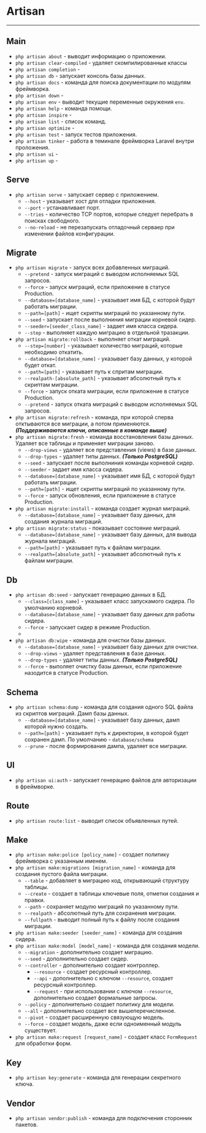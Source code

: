 # Artisan
***
## Main
 - `php artisan about` - выводит информацию о приложении.
 - `php artisan clear-compiled` - удаляет скомпилированные классы
 - `php artisan completion` - 
 - `php artisan db` - запускает консоль базы данных.
 - `php artisan docs` - команда для поиска документации по модулям фреймворка.
 - `php artisan down` - 
 - `php artisan env` - выводит текущие переменные окружения `env`.
 - `php artisan help` - команда помощи.
 - `php artisan inspire` - 
 - `php artisan list` - список команд.
 - `php artisan optimize` - 
 - `php artisan test` - запуск тестов приложения.
 - `php artisan tinker` - работа в теминале фреймворка Laravel внутри проложения.
 - `php artisan ui` - 
 - `php artisan up` - 

## Serve
- `php artisan serve` - запускает сервер с приложением.
	- `--host` - указывает хост для отладки приложения.
	- `--port` - устанавливает порт.
	- `--tries` - количество TCP портов, которые следует перебрать в поисках свободного.
	- `--no-reload` - не перезапускать отладочный серваер при изменении файлов конфигурации.
## Migrate
- `php artisan migrate` - запуск всех добавленных миграций.
	- `--pretend` - запуск миграций с выводом исполняемых SQL запросов.
	- `--force` - запуск миграций, если приложение в статусе Production.
	- `--database=[database_name]` - указывает имя БД, с которой будут работать миграции.
	- `--path=[path]` - ищет скрипты миграций по указанному пути.
	- `--seed` - запускает после выполниния миграции корневой сидер.
	- `--seeder=[seeder_class_name]` - задает имя класса сидера.
	- `--step` - выполняет каждую миграцию в отдельной тразакции.
- `php artisan migrate:rollback` - выполняет откат миграций.
	- `--step=[number]` - указывает количество миграций, которые необходимо откатить.
	- `--database=[database_name]` - указывает базу данных, у которой будет откат.
	- `--path=[path]` - указывает путь к спритам миграции.
	- `--realpath-[absolute_path]` - указывает абсолютный путь к скриптам миграции.
	- `--force` - запуск отката миграции, если приложение в статусе Production.
	- `--pretend` - запуск отката миграций с выводом исполняемых SQL запросов.
- `php artisan migrate:refresh` - команда, при которой сперва отктываются все миграции, а потом применяются. _**(Поддерживаются ключи, описанные в команде выше)**_
- `php artisan migrate:fresh` - команда восстановления базы данных. Удаляет все таблицы и применяет миграции заново.
	- `--drop-views` - удаляет все представления (views) в базе данных.
	- `--drop-types` - удаляет типы данных. _**(Только PostgreSQL)**_
	- `--seed` - запускает после выполниния команды корневой сидер.
	- `--seeder` - задает имя класса сидера.
	- `--database=[database_name]` - указывает имя БД, с которой будут работать миграции.
	- `--path=[path]` - ищет скрипты миграций по указанному пути.
	- `--force` - запуск обновления, если приложение в статусе Production.
- `php artisan migrate:install` - команда создает журнал миграций.
	- `--database=[database_name]` - указывает базу данных, для создания журнала миграций.
- `php artisan migrate:status` - показывает состояние миграций.
	- `--database=[database_name]` - указывает базу данных, для вывода журнала миграций.
	- `--path=[path]` - указывает путь к файлам миграции.
	- `--realpath=[absolute_path]` - указывает абсолютный путь к файлам миграции.
## Db
- `php artisan db:seed` - запускает генерацию данных в БД.
	- `--class=[class_name]` - указывает класс запускамого сидера. По умолчанию корневой.
	- `--database=[database_name]` - указывает базу данных для работы сидера.
	- `--force` - запускает сидер в режиме Production.
	- 
- `php artisan db:wipe` - команда для очистки базы данных.
	- `--database=[database_name]` - указывает базу данных для очистки.
	- `--drop-views` - удаляет представления в базе данных.
	- `--drop-types` - удаляет типы данных. _**(Только PostgreSQL)**_
	- `--force` - выполяет очистку базы данных, если приложение назодится в статусе Production.
## Schema
- `php artisan schema:dump` - команда для создания одного SQL файла из скриптов миграций. Дамп базы данных.
	- `--database=[database_name]` - указывает базу данных, дамп которой нужно создать.
	- `--path=[path]` - указывает путь к директории, в которой будет сохранен дамп. По умолчанию - `database/schema`
	- `--prune` - после формирования дампа, удаляет все миграции.
## UI
- `php artisan ui:auth` - запускает генерацию файлов для авторизации в фреймворке.
## Route
- `php artisan route:list` - выводит список объявленных путей.
## Make
- `php artisan make:police [policy_name]` - создает политику фреймворка с указанным именем.
- `php artisan make:migrations [migration_name]` - команда для создания пустого файла миграции.
	- `--table` - добавляет в миграцию код, открывающий структуру таблицы.
	- `--create` - создает в таблицы ключевые поля, отметки создания и правки.
	- `--path` - сохраняет модулю миграций по указанному пути.
	- `--realpath` - абсолютный путь для сохранения миграции.
	- `--fullpath` - выводит полный путь к файлу после создания миграции.
- `php artisan make:seeder [seeder_name]` - команда для создания сидера.
- `php artisan make:model [model_name]` - команда для создания модели.
	- `--migration` - дополнительно создает миграцию.
	- `--seed` - дополнительно создает сидер.
	- `--controller` - дополнительно создает контроллер.
		- `--resource` - создает ресурсный контроллер.
		- `--api` - дополнительно с ключом `--resource`, создает ресурсный контроллер.
		- `--request` - при использовании с ключом `--resource`, дополнительно создает формальные запросы.
	- `--policy` - дополнительно создает политику для модели.
	- `--all` - дополнительно создает все вышеперечисленное.
	- `--pivot` - создает расширенную связующую модель.
	- `--force` - создает модель, даже если одноименный модуль существует.
- `php artisan make:request [request_name]` -  создает класс `FormRequest` для обработки форм.
## Key
- `php artisan key:generate` - команда для генерации секретного ключа.
## Vendor
- `php artisan vendor:publish` - команда для подключения сторонник пакетов.